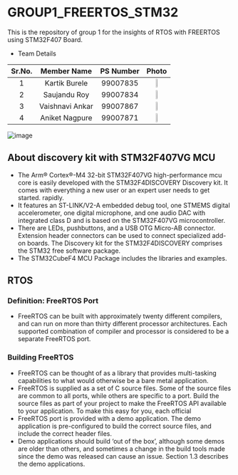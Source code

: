 # GROUP1_FREERTOS_STM32
This is the repository of group 1 for the insights of RTOS with FREERTOS using STM32F407 Board.

* Team Details

| Sr.No. |    Member Name      | PS Number | Photo |
|:------:|:-------------------:|:---------:|:-----:|
|    1   |    Kartik Burele    |  99007835 | <img src= "https://user-images.githubusercontent.com/98891749/159463146-8c404739-b2b2-4ba1-ae54-dd242e9775f0.jpg" width="20%" height="20%">|
|      2 |    Saujandu Roy     |  99007834 | <img src="https://user-images.githubusercontent.com/98866279/159470500-f3bc65ac-dbe3-4c06-9d10-f3c71cd2f19c.jpg" width="20%" height="20%">|
|3 | Vaishnavi Ankar| 99007867 | <img src = "https://user-images.githubusercontent.com/93757351/168029291-5a3f3a98-f5df-4491-a129-7661eb199670.png" width="20%" height="20%">    |
|4 | Aniket Nagpure | 99007871 |<img src = "https://user-images.githubusercontent.com/46985114/160232999-d73ce6a1-9ed8-4dac-8acc-d3ebb74128c0.jpg" width="20%" height="20%" >            |
          



![image](https://user-images.githubusercontent.com/93757351/168005423-b8122d0f-9a8b-44af-80fe-296a8958c247.png)

## About discovery kit with STM32F407VG MCU

- The Arm® Cortex®-M4 32-bit STM32F407VG high-performance mcu core is easily developed with the STM32F4DISCOVERY Discovery kit. It comes with everything a new user or an expert user needs to get started. rapidly.
- It features an ST-LINK/V2-A embedded debug tool, one STMEMS digital accelerometer, one digital microphone, and one audio DAC with integrated class D and is based on the STM32F407VG microcontroller.
- There are LEDs, pushbuttons, and a USB OTG Micro-AB connector.
Extension header connectors can be used to connect specialized add-on boards. The Discovery kit for the STM32F4DISCOVERY comprises the STM32 free software package.
- The STM32CubeF4 MCU Package includes the libraries and examples.

## RTOS
### Definition: FreeRTOS Port
- FreeRTOS can be built with approximately twenty different compilers, and can run on more
than thirty different processor architectures. Each supported combination of compiler and
processor is considered to be a separate FreeRTOS port.

### Building FreeRTOS
- FreeRTOS can be thought of as a library that provides multi-tasking capabilities to what would
otherwise be a bare metal application.
- FreeRTOS is supplied as a set of C source files. Some of the source files are common to all
ports, while others are specific to a port. Build the source files as part of your project to make
the FreeRTOS API available to your application. To make this easy for you, each official
- FreeRTOS port is provided with a demo application. The demo application is pre-configured
to build the correct source files, and include the correct header files.
- Demo applications should build ‘out of the box’, although some demos are older than others,
and sometimes a change in the build tools made since the demo was released can cause an
issue. Section 1.3 describes the demo applications.



